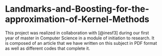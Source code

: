 # Landmarks-and-Boosting-for-the-approximation-of-Kernel-Methods

This project was realized in collaboration with [@inesf3] during our first year of master in Computer Science in a module of initiation to research.
It is composed of an article that we have written on this subject in PDF format as well as different codes that complete it.
